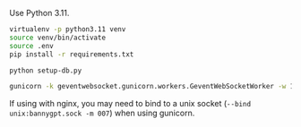Use Python 3.11.

```bash
virtualenv -p python3.11 venv
source venv/bin/activate
source .env
pip install -r requirements.txt

python setup-db.py

gunicorn -k geventwebsocket.gunicorn.workers.GeventWebSocketWorker -w 1 main:app
```

If using with nginx, you may need to bind to a unix socket (`--bind unix:bannygpt.sock -m 007`) when using gunicorn.
